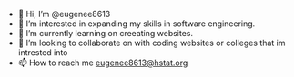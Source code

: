 - 👋 Hi, I’m @eugenee8613
- 👀 I’m interested in expanding my skills in software engineering.
- 🌱 I’m currently learning on creeating websites.
- 💞️ I’m looking to collaborate on with coding websites or colleges that im intrested into
- 📫 How to reach me eugenee8613@hstat.org

<!---
eugenee8613/eugenee8613 is a ✨ special ✨ repository because its `README.md` (this file) appears on your GitHub profile.
You can click the Preview link to take a look at your changes.
--->
